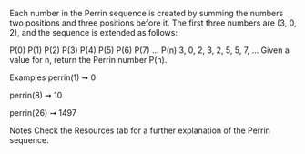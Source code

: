 Each number in the Perrin sequence is created by summing the numbers two positions and three positions before it. The first three numbers are (3, 0, 2), and the sequence is extended as follows:

P(0) P(1) P(2) P(3) P(4) P(5) P(6) P(7) ... P(n)
3, 0, 2, 3, 2, 5, 5, 7, ...
Given a value for n, return the Perrin number P(n).

Examples
perrin(1) ➞ 0

perrin(8) ➞ 10

perrin(26) ➞ 1497

Notes
Check the Resources tab for a further explanation of the Perrin sequence.